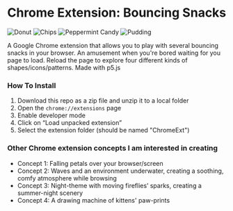 # Chrome Extension: Bouncing Snacks
![Donut](https://github.com/madelinef1127/IML_300/blob/master/assets/DONUT.gif)
![Chips](https://github.com/madelinef1127/IML_300/blob/master/assets/CHIPS.gif)
![Peppermint Candy](https://github.com/madelinef1127/IML_300/blob/master/assets/CANDY.gif)
![Pudding](https://github.com/madelinef1127/IML_300/blob/master/assets/PUDDING.gif)

A Google Chrome extension that allows you to play with several bouncing snacks in your browser. An amusement when you're bored waiting for you page to load. Reload the page to explore four different kinds of shapes/icons/patterns. Made with p5.js


### How To Install

1. Download this repo as a zip file and unzip it to a local folder
2. Open the `chrome://extensions` page
3. Enable developer mode
4. Click on “Load unpacked extension”
5. Select the extension folder (should be named "ChromeExt")

### Other Chrome extension concepts I am interested in creating
* Concept 1: Falling petals over your browser/screen
* Concept 2: Waves and an environment underwater, creating a soothing, comfy atmosphere while browsing
* Concept 3: Night-theme with moving fireflies’ sparks,  creating a summer-night scenery
* Concept 4: A drawing machine of kittens' paw-prints